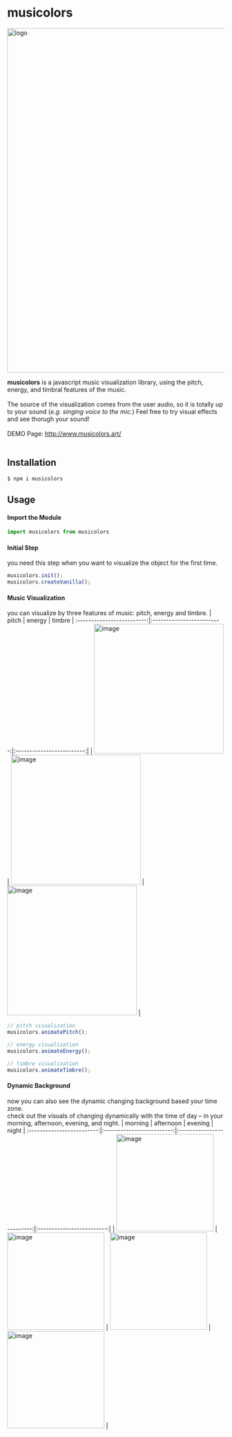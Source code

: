 # musicolors

<img width="797" alt="logo" src="https://github.com/ChungHaLee/musicolors/assets/59073612/d9dc0c54-4235-4061-bee0-f7d80b9d2dd1">

**musicolors** is a javascript music visualization library, using the pitch, energy, and timbral features of the music.
<br><br>
The source of the visualization comes from the user audio, so it is totally up to your sound (*e.g. singing voice to the mic.*) Feel free to try visual effects and see thorugh your sound!
<br><br>
DEMO Page: http://www.musicolors.art/
<br><br>
## Installation

```
$ npm i musicolors
```

## Usage


#### Import the Module
```javascript
import musicolors from musicolors
```

#### Initial Step
you need this step when you want to visualize the object for the first time.

```javascript
musicolors.init();
musicolors.createVanilla();
```

#### Music Visualization
you can visualize by three features of music: pitch, energy and timbre.
| pitch | energy | timbre | 
:-------------------------:|:-------------------------:|:-------------------------:|
| <img width="300" height="300" alt="image" src="https://github.com/ChungHaLee/musicolors/assets/59073612/f9594593-19f9-4d9b-928e-1da2b857c651"> |  <img width="300" height="300" alt="image" src="https://github.com/ChungHaLee/musicolors/assets/59073612/2cd0a4f6-f29f-42cc-b5d8-59810937d67b"> | <img width="300" height="300" alt="image" src="https://github.com/ChungHaLee/musicolors/assets/59073612/1a7e2e77-f1a4-4d6e-bbd4-3d3e703a10bc"> | 

```javascript
// pitch visualization
musicolors.animatePitch();

// energy visualization
musicolors.animateEnergy();

// timbre visualization
musicolors.animateTimbre();
```

#### Dynamic Background
now you can also see the dynamic changing background based your time zone.
<br>
check out the visuals of changing dynamically with the time of day – in your morning, afternoon, evening, and night.
| morning | afternoon | evening | night |
:-------------------------:|:-------------------------:|:-------------------------:|:-------------------------:|
| <img width="225" height="225" alt="image" src="https://github.com/ChungHaLee/musicolors/assets/59073612/c1c11986-edd1-48b0-b1e6-8b364aa9bf08"> |  <img width="225" height="225" alt="image" src="https://github.com/ChungHaLee/musicolors/assets/59073612/51317d15-4059-4931-a37b-04f7833367f8"> | <img width="225" height="225" alt="image" src="https://github.com/ChungHaLee/musicolors/assets/59073612/fab0e085-f779-448a-9eef-63ab8f5a0bd7"> | <img width="225" height="225" alt="image" src="https://github.com/ChungHaLee/musicolors/assets/59073612/36f0377e-eae2-49e9-a5f0-913cdb8db61f"> | 
